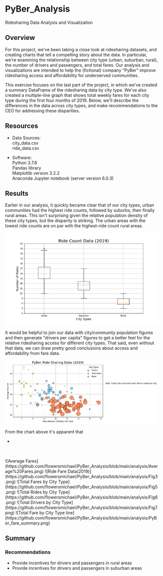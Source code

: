 # PyBer_Analysis
Ridesharing Data Analysis and Visualization

## Overview
For this project, we've been taking a close look at ridesharing datasets, and creating charts that tell a compelling story about the data. In particular, we're examining the relationship between city type (urban, suburban, rural), the number of drivers and passengers, and total fares. Our analysis and visualizations are intended to help the (fictional) company "PyBer" improve ridesharing access and affordability for underserved communities.

This exercise focuses on the last part of the project, in which we've created a summary DataFrame of the ridesharing data by city type. We've also created a multiple-line graph that shows total weekly fares for each city type during the first four months of 2019. Below, we'll describe the differences in the data across city types, and make recommendations to the CEO for addressing these disparities. 

## Resources
* Data Sources:  
    city_data.csv  
    ride_data.csv  

* Software:  
    Python 3.7.6  
    Pandas library  
    Matplotlib version 3.2.2  
    Anaconda Jupyter notebook (server version 6.0.3)  

## Results
Earlier in our analysis, it quickly became clear that of our city types, urban communities had the highest ride counts, followed by suburbs, then finally rural areas. This isn't surprising given the relative population density of these city types, but the disparity is striking. The urban areas with the lowest ride counts are on par with the highest-ride count rural areas.

![Ride Count Data (2019)](https://github.com/flowersmichael/PyBer_Analysis/blob/main/analysis/Fig2.png)

It would be helpful to join our data with city/community population figures and then generate "drivers per capita" figures to get a better feel for the relative ridesharing access for different city types. That said, even without that data, we can draw pretty good conclusions about access and affordability from fare data.

![Ride-Sharing Data (2019)](https://github.com/flowersmichael/PyBer_Analysis/blob/main/analysis/2019%20City%20Type%20Rides%20v%20Fares%20Bubble%20Chart.png)

From the chart above it's apparent that 


* <br/>
<br/>
<br/>
![Average Fares](https://github.com/flowersmichael/PyBer_Analysis/blob/main/analysis/Average%20Fares.png)
![Ride Fare Data(2019)](https://github.com/flowersmichael/PyBer_Analysis/blob/main/analysis/Fig3.png)
![Total Fares by City Type](https://github.com/flowersmichael/PyBer_Analysis/blob/main/analysis/Fig5.png)
![Total Rides by City Type](https://github.com/flowersmichael/PyBer_Analysis/blob/main/analysis/Fig6.png)
![Total Drivers by City Type](https://github.com/flowersmichael/PyBer_Analysis/blob/main/analysis/Fig7.png)
![Total Fare by City Type line](https://github.com/flowersmichael/PyBer_Analysis/blob/main/analysis/PyBer_fare_summary.png)

## Summary



### Recommendations
* Provide incentives for drivers and passengers in rural areas
* Provide incentives for drivers and passengers in suburban areas
